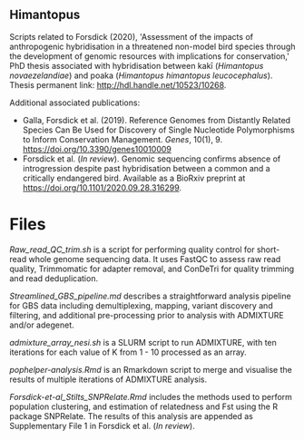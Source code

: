 ## Himantopus
Scripts related to Forsdick (2020), 'Assessment of the impacts of anthropogenic hybridisation in a threatened non-model bird species through the development of genomic resources with implications for conservation,' PhD thesis associated with hybridisation between kakī (*Himantopus novaezelandiae*) and poaka (*Himantopus himantopus leucocephalus*). Thesis permanent link: http://hdl.handle.net/10523/10268.

Additional associated publications:
- Galla, Forsdick et al. (2019). Reference Genomes from Distantly Related Species Can Be Used for Discovery of Single Nucleotide Polymorphisms to Inform Conservation Management. _Genes_, 10(1), 9.  https://doi.org/10.3390/genes10010009
- Forsdick et al. (_In review_). Genomic sequencing confirms absence of introgression despite past hybridisation between a common and a critically endangered bird. Available as a BioRxiv preprint at https://doi.org/10.1101/2020.09.28.316299. 

# Files
_Raw_read_QC_trim.sh_ is a script for performing quality control for short-read whole genome sequencing data. It uses FastQC to assess raw read quality, Trimmomatic for adapter removal, and ConDeTri for quality trimming and read deduplication.

_Streamlined_GBS_pipeline.md_ describes a straightforward analysis pipeline for GBS data including demultiplexing, mapping, variant discovery and filtering, and additional pre-processing prior to analysis with ADMIXTURE and/or adegenet.

_admixture_array_nesi.sh_ is a SLURM script to run ADMIXTURE, with ten iterations for each value of K from 1 - 10 processed as an array. 

_pophelper-analysis.Rmd_ is an Rmarkdown script to merge and visualise the results of multiple iterations of ADMIXTURE analysis. 

_Forsdick-et-al_Stilts_SNPRelate.Rmd_ includes the methods used to perform population clustering, and estimation of relatedness and Fst using the R package SNPRelate. The results of this analysis are appended as Supplementary File 1 in Forsdick et al. (_In review_).

